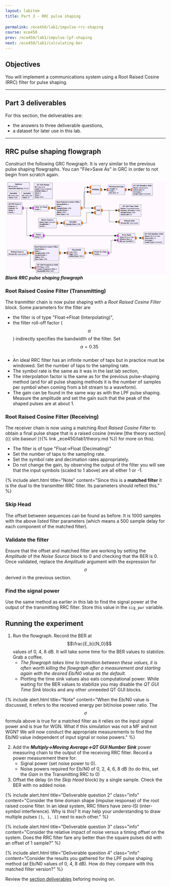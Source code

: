 ```yaml
---
layout: labitem
title: Part 3 - RRC pulse shaping

permalink: /ece450/lab1/impulse-rrc-shaping
course: ece450
prev: /ece450/lab1/impulse-lpf-shaping
next: /ece450/lab1/calculating-ber
---
```


## Objectives

You will implement a communications system using a Root Raised Cosine (RRC) filter for pulse shaping.

---

## Part 3 deliverables

For this section, the deliverables are:

- the answers to three deliverable questions,
- a dataset for later use in this lab.

---

## RRC pulse shaping flowgraph

Construct the following GRC flowgraph. It is very similar to the previous pulse shaping flowgraphs. You can "File>Save As" in GRC in order to not begin from scratch again.

  ![impulses-rrc-blank-flowgraph.png](figures/impulses-rrc-blank-flowgraph.png)<br>
  __*Blank RRC pulse shaping flowgraph*__

### Root Raised Cosine Filter (Transmitting)

The tranmitter chain is now pulse shaping with a *Root Raised Cosine Filter* block. Some parameters for the filter are

- the filter is of type "Float->Float (Interpolating)",
- the filter roll-off factor ($$\alpha$$) indirectly specifies the bandwidth of the filter. Set $$\alpha=0.35$$.
- An ideal RRC filter has an infinite number of taps but in practice must be windowed. Set the number of taps to the sampling rate.
- The symbol rate is the same as it was in the last lab section,
- The interpolation factor is the same as for the previous pulse-shaping method (and for all pulse shaping methods it is the number of samples per symbol when coming from a bit stream to a waveform).
- The gain can be found in the same way as with the LPF pulse shaping. Measure the amplitude and set the gain such that the peak of the shaped pulses are at about 1.

### Root Raised Cosine Filter (Receiving)

The receiver chain is now using a matching *Root Raised Cosine Filter* to obtain a final pulse shape that is a raised cosine (review [the theory section]({{ site.baseurl }}{% link _ece450/lab1/theory.md %}) for more on this).

- The filter is of type "Float->Float (Decimating)"
- Set the number of taps to the sampling rate.
- Set the symbol rate and decimation rates appropriately.
- Do not change the gain, by observing the output of the filter you will see that the input symbols (scaled to 1 above) are all either 1 or -1.

{% include alert.html title="Note" content="Since this is a **matched filter** it is the dual to the transmitter RRC filter. Its parameters should reflect this." %}

### Skip Head

The offset between sequences can be found as before. It is 1000 samples with the above listed filter parameters (which means a 500 sample delay for each component of the matched filter).

### Validate the filter

Ensure that the offset and matched filter are working by setting the *Amplitude* of the *Noise Source* block to 0 and checking that the BER is 0. Once validated, replace the *Amplitude* argument with the expression for $$\sigma$$ derived in the previous section.

### Find the signal power

Use the same method as earlier in this lab to find the signal power at the output of the transmitting RRC filter. Store this value in the `sig_pwr` variable.

## Running the experiment

1. Run the flowgraph. Record the BER at $$\frac{E_b}{N_0}$$ values of 0, 4, 8 dB. It will take some time for the BER values to stabilize. Grab a coffee.
   - *The flowgraph takes time to transition between these values, it is often worth killing the flowgraph after a measurement and starting again with the desired Eb/N0 value as the default.*
   - Plotting the time sink values also eats computational power. While waiting for the BER values to stabilize you may disable the *QT GUI Time Sink* blocks and any other unneeded QT GUI blocks.

{% include alert.html title="Note" content="When the Eb/N0 value is discussed, it refers to the received energy per bit/noise power ratio. The $$\sigma$$ formula above is true for a matched filter as it relies on the input signal power and is true for WGN. What if this simulation was not a MF and not WGN? We will now conduct the appropriate measurements to find the Eb/N0 value independent of input signal or noise powers." %}

2. Add the __*Multiply->Moving Average->QT GUI Number Sink*__ power measuring chain to the output of the receiving RRC filter. Record a power measurement there for:
   - Signal power (set noise power to 0).
   - Noise powers required for Eb/N0 of 0, 2, 4, 6, 8 dB (to do this, set the *Gain* in the Transmitting RRC to 0)
3. Offset the delay (in the *Skip Head* block) by a single sample. Check the BER with no added noise.

{% include alert.html title="Deliverable question 2" class="info" content="Consider the time domain shape (impulse response) of the root raised cosine filter. In an ideal system, RRC filters have zero-ISI (inter-symbol interference). Why is this? It may help your understanding to draw multiple pulses `[1, 1, 1]` next to each other." %}

{% include alert.html title="Deliverable question 3" class="info" content="Consider the relative impact of noise versus a timing offset on the system. Does the RRC filter fare any better than the square pulses did with an offset of 1 sample?" %}

{% include alert.html title="Deliverable question 4" class="info" content="Consider the results you gathered for the LPF pulse shaping method (at Eb/N0 values of 0, 4, 8 dB). How do they compare with this matched filter version?" %}

Review the [section deliverables](#part-3-deliverables) beforing moving on.
